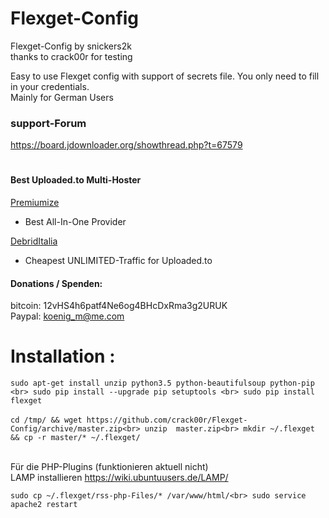 # Flexget-Config

Flexget-Config by snickers2k<br>
thanks to crack00r for testing<br>


Easy to use Flexget config with support of secrets file. You only need to fill in your credentials. <br>
Mainly for German Users <br>


### support-Forum<br>
https://board.jdownloader.org/showthread.php?t=67579  <br>

#
#### Best Uploaded.to Multi-Hoster
[Premiumize](https://www.premiumize.me/ref/709558658) <br>
- Best All-In-One Provider <br>

[DebridItalia](http://www.debriditalia.com/?ref=ref68473) <br>
- Cheapest UNLIMITED-Traffic for Uploaded.to<br>


#### Donations / Spenden:
bitcoin: 12vHS4h6patf4Ne6og4BHcDxRma3g2URUK  <br>
Paypal: koenig_m@me.com  <br>



 # Installation :
`sudo apt-get install unzip python3.5 python-beautifulsoup python-pip <br>
sudo pip install --upgrade pip setuptools <br>
sudo pip install flexget`<br>
<br>
`cd /tmp/ && wget https://github.com/crack00r/Flexget-Config/archive/master.zip<br>
unzip  master.zip<br>
mkdir ~/.flexget && cp -r master/* ~/.flexget/`<br>
<br>

Für die PHP-Plugins (funktionieren aktuell nicht)<br>
LAMP installieren https://wiki.ubuntuusers.de/LAMP/ <br>

`sudo cp ~/.flexget/rss-php-Files/* /var/www/html/<br>
sudo service apache2 restart`<br>
